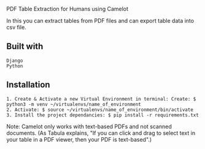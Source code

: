 PDF Table Extraction for Humans using Camelot

In this you can extract tables from PDF files and can export table data into csv file.

Built with
-

    Django
    Python


Installation
-

    1. Create & Activate a new Virtual Environment in terminal: Create: $ python3 -m venv ~/virtualenvs/name_of_environment 
    2. Activate: $ source ~/virtualenvs/name_of_environment/bin/activate
    3. Install the project dependancies: $ pip install -r requirements.txt
    
    

Note: Camelot only works with text-based PDFs and not scanned documents. (As Tabula explains, "If you can click and drag to select text in your table in a PDF viewer, then your PDF is text-based".)